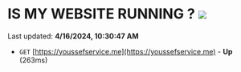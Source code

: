 # IS MY WEBSITE RUNNING ? [![](https://img.shields.io/static/v1?label=Sponsor&message=%E2%9D%A4&logo=GitHub&color=%23fe8e86)](https://github.com/sponsors/<username>)

Last updated: **4/16/2024, 10:30:47 AM**

- `GET` [https://youssefservice.me](https://youssefservice.me) - **Up** (263ms)
